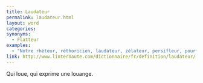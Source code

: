 ```yaml
---
title: Laudateur
permalink: laudateur.html
layout: word
categories:
synonyms:
  - Flatteur
examples:
  - "Notre rhéteur, réthoricien, laudateur, zélateur, persifleur, pourfendeur, cabotin à la rhétorique, au ramage alambiqué et ampoulé…"
link: http://www.linternaute.com/dictionnaire/fr/definition/laudateur/
---
```


Qui loue, qui exprime une louange. 

